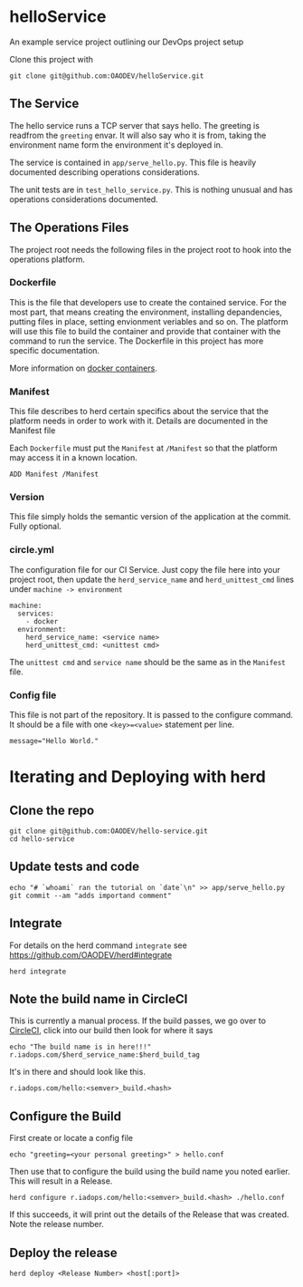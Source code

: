 helloService
============

An example service project outlining our DevOps project setup

Clone this project with

    git clone git@github.com:OAODEV/helloService.git


The Service
-----------

The hello service runs a TCP server that says hello. The greeting is readfrom
the `greeting` envar. It will also say who it is from, taking the
environment name form the environment it's deployed in.

The service is contained in `app/serve_hello.py`. This file is heavily
documented describing operations considerations.

The unit tests are in `test_hello_service.py`. This is nothing unusual
and has operations considerations documented.

The Operations Files
--------------------

The project root needs the following files in the project root to hook into the
operations platform.

### Dockerfile

This is the file that developers use to create the contained service.
For the most part, that means creating the environment, installing
depandencies, putting files in place, setting envionment veriables and
so on. The platform will use this file to build the container and
provide that container with the command to run the service. The
Dockerfile in this project has more specific documentation.

More information on [docker containers](http://docs.docker.com/).

### Manifest

This file describes to herd certain specifics about the service that 
the platform needs in order to work with it. Details are documented 
in the Manifest file

Each `Dockerfile` must put the `Manifest` at `/Manifest` so that the
platform may access it in a known location.

    ADD Manifest /Manifest

### Version

This file simply holds the semantic version of the application at the commit. Fully optional.

### circle.yml

The configuration file for our CI Service. Just copy the file here into your
project root, then update the `herd_service_name` and `herd_unittest_cmd` lines
under `machine -> environment`

    machine:
      services:
        - docker
      environment:
        herd_service_name: <service name>
        herd_unittest_cmd: <unittest cmd>

The `unittest cmd` and `service name` should be the same as in the `Manifest`
file.

### Config file

This file is not part of the repository. It is passed to the configure command.
It should be a file with one `<key>=<value>` statement per line.

    message="Hello World."

# Iterating and Deploying with herd

## Clone the repo

    git clone git@github.com:OAODEV/hello-service.git
    cd hello-service

## Update tests and code

    echo "# `whoami` ran the tutorial on `date`\n" >> app/serve_hello.py
    git commit --am "adds importand comment"

## Integrate

For details on the herd command `integrate` see https://github.com/OAODEV/herd#integrate

    herd integrate

## Note the build name in CircleCI

This is currently a manual process. If the build passes, we go over to
[CircleCI](https://circleci.com/gh/OAODEV/hello-service), click into our build
then look for where it says

    echo "The build name is in here!!!" r.iadops.com/$herd_service_name:$herd_build_tag
    
It's in there and should look like this.

    r.iadops.com/hello:<semver>_build.<hash>

## Configure the Build

First create or locate a config file

    echo "greeting=<your personal greeting>" > hello.conf

Then use that to configure the build using the build name you noted earlier.
This will result in a Release.

    herd configure r.iadops.com/hello:<semver>_build.<hash> ./hello.conf

If this succeeds, it will print out the details of the Release that was created.
Note the release number.

## Deploy the release

    herd deploy <Release Number> <host[:port]>
